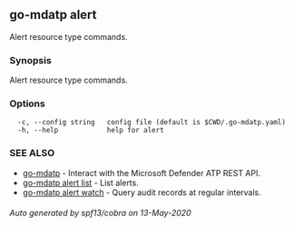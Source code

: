 ## go-mdatp alert

Alert resource type commands.

### Synopsis

Alert resource type commands.

### Options

```
  -c, --config string   config file (default is $CWD/.go-mdatp.yaml)
  -h, --help            help for alert
```

### SEE ALSO

* [go-mdatp](go-mdatp.md)	 - Interact with the Microsoft Defender ATP REST API.
* [go-mdatp alert list](go-mdatp_alert_list.md)	 - List alerts.
* [go-mdatp alert watch](go-mdatp_alert_watch.md)	 - Query audit records at regular intervals.

###### Auto generated by spf13/cobra on 13-May-2020
